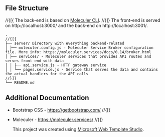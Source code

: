 ﻿## File Structure

//{[{
The back-end is based on [Moleculer CLI](https://moleculer.services/docs/0.14/usage.html#Create-a-Moleculer-project).
//}]}
The front-end is served on http://localhost:3000/ and the back-end on http://localhost:3001/.

```
.
//{[{
├── server/ Directory with everything backend-related
│ ├── moleculer.config.js - Moleculer Service Broker configuration file. More info: https://moleculer.services/docs/0.14/broker.html
│ ├── services/ - Moleculer services that provides API routes and serves front-end with data
│ │ ├── api.service.js - HTTP gateway service
│ │ └── pages.service.js - Service that serves the data and contains the actual handlers for the API calls
//}]}
└── README.md
```

## Additional Documentation

- Bootstrap CSS - https://getbootstrap.com/
  //{[{
- Moleculer - https://moleculer.services/
  //}]}

  This project was created using [Microsoft Web Template Studio](https://github.com/Microsoft/WebTemplateStudio).
